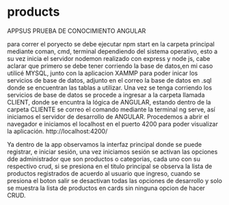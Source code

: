 # products
APPSUS PRUEBA DE CONOCIMIENTO ANGULAR

para correr el poryecto se debe ejecutar npm start en la carpeta principal mediante coman, cmd, 
terminal dependiendo del sistema operativo, esto a su vez 
inicia el servidor nodemon realizado con express y node js, cabe aclarar que primero se debe 
tener corriendo la base de datos,en mi caso utilicé MYSQL, junto con la aplicacion XAMMP
para poder inicar los servicios de base de datos, adjunto en el correo la base de datos en .sql donde se encuentran las
tablas a utilizar. Una vez se tenga corriendo los servicios de base de datos se procede a ingresar a la carpeta llamada
CLIENT, donde se encuntra la lógica de ANGULAR, estando dentro de la carpeta 
CLIENTE se correo el comando mediante la terminal ng serve, así iniciamos el servidor de desarrollo de ANGULAR.
Procedemos a abrir el navegador e iniciamos el localhost en el puerto 4200 para poder visualizar la aplicación.
http://localhost:4200/

Ya dentro de la app observamos la interfaz principal donde se puede registrar, e iniciar sesión, una vez iniciamos sesión se activan
las opciones dde administrador que son productos o categorias, cada uno con su respectivo crud, si se presiona en el titulo principal
se observa la lista de productos registrados de acuerdo al usuario que ingreso, cuando se presiona el boton salir se desactivan todas
las opciones de desarrollo y solo se muestra la lista de productos en cards sin ninguna opcion de hacer CRUD.

